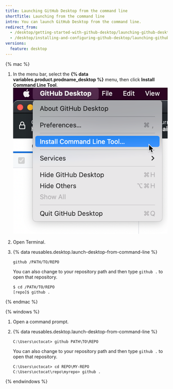 ```yaml
---
title: Launching GitHub Desktop from the command line
shortTitle: Launching from the command line
intro: You can launch GitHub Desktop from the command line.
redirect_from:
  - /desktop/getting-started-with-github-desktop/launching-github-desktop-from-the-command-line
  - /desktop/installing-and-configuring-github-desktop/launching-github-desktop-from-the-command-line
versions:
  feature: desktop
---
```

{% mac %}

1. In the menu bar, select the **{% data variables.product.prodname_desktop %}** menu, then click **Install Command Line Tool**.
![Screenshot of the menu bar on a Mac. Under the expanded "GitHub Desktop" dropdown menu, the cursor hovers over "Install command line tool", highlighted in blue.](/assets/images/help/desktop/mac-install-command-line-tool.png)
1. Open Terminal.
1. {% data reusables.desktop.launch-desktop-from-command-line %}

   ```shell
   github /PATH/TO/REPO
   ```

   You can also change to your repository path and then type `github .` to open that repository.

   ```shell
   $ cd /PATH/TO/REPO
   [repo]$ github .
   ```

{% endmac %}

{% windows %}

1. Open a command prompt.
1. {% data reusables.desktop.launch-desktop-from-command-line %}

   ```shell
   C:\Users\octocat> github PATH\TO\REPO
   ```

   You can also change to your repository path and then type `github .` to open that repository.

   ```shell
   C:\Users\octocat> cd REPO\MY-REPO
   C:\Users\octocat\repo\myrepo> github .
   ```

{% endwindows %}
